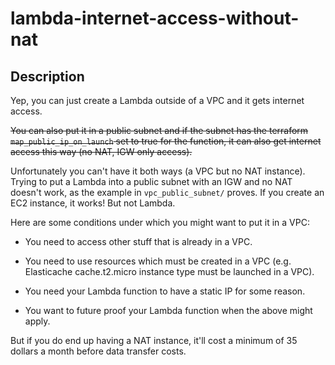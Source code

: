 # lambda-internet-access-without-nat

## Description

Yep, you can just create a Lambda outside of a VPC and it gets internet access.

~~You can also put it in a public subnet and if the subnet has the terraform
`map_public_ip_on_launch` set to true for the function, it can also get
internet access this way (no NAT, IGW only access).~~

Unfortunately you can't have it both ways (a VPC but no NAT instance). Trying
to put a Lambda into a public subnet with an IGW and no NAT doesn't work, as
the example in `vpc_public_subnet/` proves. If you create an EC2 instance, it
works! But not Lambda.

Here are some conditions under which you might want to put it in a VPC:

- You need to access other stuff that is already in a VPC.

- You need to use resources which must be created in a VPC (e.g. Elasticache
  cache.t2.micro instance type must be launched in a VPC).

- You need your Lambda function to have a static IP for some reason.

- You want to future proof your Lambda function when the above might apply.

But if you do end up having a NAT instance, it'll cost a minimum of 35 dollars
a month before data transfer costs.
